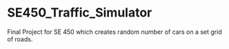 # SE450_Traffic_Simulator
Final Project for SE 450 which creates random number of cars on a set grid of roads. 
